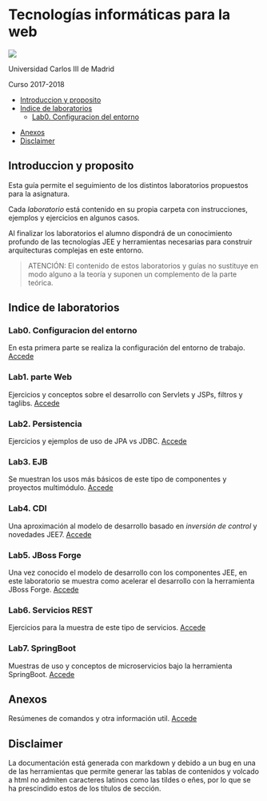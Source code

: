 # Tecnologías informáticas para la web


![](images/logo-uc3m.jpg)

Universidad Carlos III de Madrid

Curso 2017-2018

<!-- MarkdownTOC depth=3 -->

- [Introduccion y proposito](#introduccion-y-proposito)
- [Indice de laboratorios](#indice-de-laboratorios)
    - [Lab0. Configuracion del entorno](#lab0-configuracion-del-entorno)
<!--    - [Lab1. Parte Web](#lab1-parte-web)
    - [Lab2. Persistencia](#lab2-persistencia)
    - [Lab3. EJB](#lab3-ejb)
    - [Lab4. CDI](#lab4-cdi)
    - [Lab5. JBoss Forge](#lab5-jboss-forge)
    - [Lab6. Servicios REST](#lab6-servicios-rest)
    - [Lab7. SpringBoot](#lab7-springboot) -->
- [Anexos](#anexos)
- [Disclaimer](#disclaimer)

<!-- /MarkdownTOC -->

## Introduccion y proposito

Esta guía permite el seguimiento de los distintos laboratorios propuestos para la asignatura.

Cada _laboratorio_ está contenido en su propia carpeta con instrucciones, ejemplos y ejercicios en algunos casos.

Al finalizar los laboratorios el alumno dispondrá de un conocimiento profundo de las tecnologías JEE y herramientas necesarias para construir arquitecturas complejas en este entorno.

> ATENCIÓN: El contenido de estos laboratorios y guías no sustituye en modo alguno a la teoría y suponen un complemento de la parte teórica.

## Indice de laboratorios


###  Lab0. Configuracion del entorno

En esta primera parte se realiza la configuración del entorno de trabajo. [Accede](lab0/Readme.md)

###  Lab1. parte Web

Ejercicios y conceptos sobre el desarrollo con Servlets y JSPs, filtros y taglibs. [Accede](lab1/Readme.md)

###  Lab2. Persistencia

Ejercicios y ejemplos de uso de JPA vs JDBC. [Accede](lab2/README.md)

###  Lab3. EJB

Se muestran los usos más básicos de este tipo de componentes y proyectos multimódulo. [Accede](lab3/README.md)

###  Lab4. CDI

Una aproximación al modelo de desarrollo basado en _inversión de control_ y novedades JEE7. [Accede](lab4/README.md)

###  Lab5. JBoss Forge

Una vez conocido el modelo de desarrollo con los componentes JEE, en este laboratorio se muestra como acelerar el desarrollo con la herramienta JBoss Forge. [Accede](lab5/README.md)

###  Lab6. Servicios REST

Ejercicios para la muestra de este tipo de servicios. [Accede](lab6/README.md)

###  Lab7. SpringBoot

Muestras de uso y conceptos de microservicios bajo la herramienta SpringBoot. [Accede](lab7/README.md)

## Anexos

Resúmenes de comandos y otra información util. [Accede](anexos/README.md)

## Disclaimer

La documentación está generada con markdown y debido a un bug en una de las herramientas que permite generar las tablas de contenidos y volcado a html no admiten caracteres latinos como las tildes o eñes, por lo que se ha prescindido estos de los títulos de sección. 





